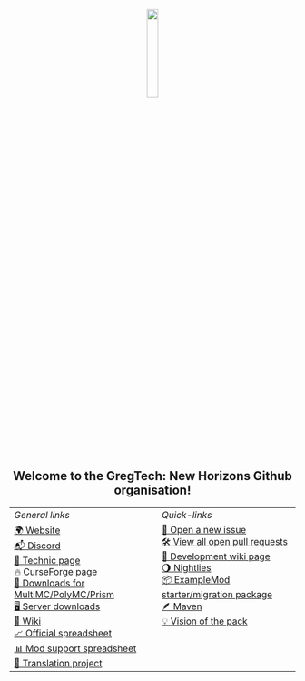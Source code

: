 <p align="center">
    <img width="20%" max-height="20%" src="https://www.gtnewhorizons.com/images/big_gnd.webp">
</p>

<h2 align="center">Welcome to the GregTech: New Horizons Github organisation!</h2>


<table align="center">
    <tr>
      <td><i>General links</i></td>
      <td><i>Quick-links</i></td>
    </tr>
    <tr>
      <td valign="top">
        <a href="https://www.gtnewhorizons.com/">🌍 Website</a><br>
        <a href="https://discord.gg/EXshrPV">📬 Discord</a><br>
        <a href="https://www.technicpack.net/modpack/mcnewhorizons.677387">🔧 Technic page</a><br>
        <a href="https://www.curseforge.com/minecraft/modpacks/gt-new-horizons">🔥 CurseForge page</a><br>
        <a href="http://downloads.gtnewhorizons.com/Multi_mc_downloads/">🧊 Downloads for MultiMC/PolyMC/Prism</a><br>
        <a href="http://downloads.gtnewhorizons.com/ServerPacks/">🖥️ Server downloads</a><br>
        <a href="https://wiki.gtnewhorizons.com/wiki/Main_Page">📙 Wiki</a><br>
        <a href="https://docs.google.com/spreadsheets/d/1Rsz0rH9tIVJxr18b1Z6-QxOSaEKssxF7u2naQTq2Mqg">📈 Official spreadsheet</a><br>
        <a href="https://docs.google.com/spreadsheets/d/1LHd8c4FLLHiJqsuTppF2XFTE6bh-mXE7afVwGbzOKms">📊 Mod support spreadsheet</a><br>
        <a href="https://github.com/GTNewHorizons/GTNH-Translations">🔡 Translation project</a>
      </td>
      <td valign="top">
        <a href="https://github.com/GTNewHorizons/GT-New-Horizons-Modpack/issues/new/choose">🐞 Open a new issue</a><br>
        <a href="https://github.com/pulls?q=is%3Aopen+is%3Apr+org%3AGTNewHorizons+archived%3Afalse+draft%3Afalse">🛠️ View all open pull requests</a><br>
        <a href="https://wiki.gtnewhorizons.com/wiki/Development">📕 Development wiki page</a><br>
        <a href="https://github.com/GTNewHorizons/DreamAssemblerXXL/actions/workflows/nightly-modpack-build.yml">🌖 Nightlies</a><br>
        <a href="https://github.com/GTNewHorizons/ExampleMod1.7.10/releases/latest">📦 ExampleMod starter/migration package</a><br>
        <a href="https://nexus.gtnewhorizons.com/service/rest/repository/browse/public/">🪶 Maven</a><br>
        <a href="https://github.com/GTNewHorizons/GTNH-Dev-Doc/tree/master/vision%20of%20the%20modpack/breakdown">💡 Vision of the pack</a>
      </td>
    </tr>
</table>
